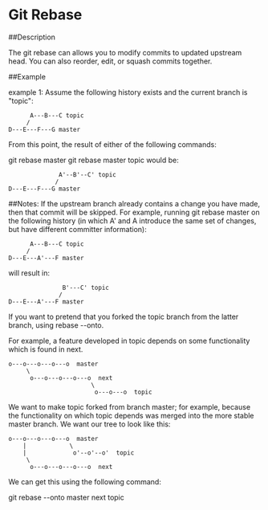 # Git Rebase

##Description

The git rebase can allows you to modify commits to updated upstream head. You can also reorder, edit, or squash commits together.

##Example

example 1:
Assume the following history exists and the current branch is "topic":

          A---B---C topic
         /
    D---E---F---G master
From this point, the result of either of the following commands:

git rebase master
git rebase master topic
would be:

                  A'--B'--C' topic
                 /
    D---E---F---G master

##Notes:
If the upstream branch already contains a change you have made, then that commit will be skipped. For example, running git rebase master on the following history (in which A' and A introduce the same set of changes, but have different committer information):

          A---B---C topic
         /
    D---E---A'---F master
will result in:

                   B'---C' topic
                  /
    D---E---A'---F master

If you want to pretend that you forked the topic branch from the latter branch, using rebase --onto.

For example, a feature developed in topic depends on some functionality which is found in next.

    o---o---o---o---o  master
         \
          o---o---o---o---o  next
                           \
                            o---o---o  topic
We want to make topic forked from branch master; for example, because the functionality on which topic depends was merged into the more stable master branch. We want our tree to look like this:

    o---o---o---o---o  master
        |            \
        |             o'--o'--o'  topic
         \
          o---o---o---o---o  next
We can get this using the following command:

git rebase --onto master next topic

